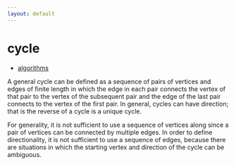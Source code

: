 ```yaml
---
layout: default
---
```


# cycle

* [algorithms](algorithms)

A general cycle can be defined as a sequence of pairs of vertices and edges of finite length in
which the edge in each pair connects the vertex of that pair to the vertex of the subsequent pair
and the edge of the last pair connects to the vertex of the first pair.
In general, cycles can have direction; that is the reverse of a cycle is a unique cycle.

For generality, it is not sufficient to use a sequence of vertices along since a pair of vertices 
can be connected by multiple edges.
In order to define directionality, it is not sufficient to use a sequence of edges, because there
are situations in which the starting vertex and direction of the cycle can be ambiguous.



